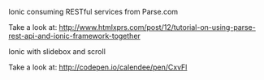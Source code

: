 Ionic consuming RESTful services from Parse.com

Take a look at: 
http://www.htmlxprs.com/post/12/tutorial-on-using-parse-rest-api-and-ionic-framework-together

Ionic with slidebox and scroll

Take a look at:
http://codepen.io/calendee/pen/CxvFl
